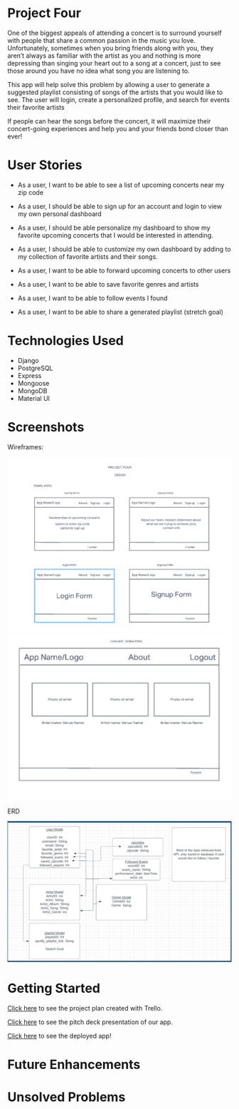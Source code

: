 # Project Four

One of the biggest appeals of attending a concert is to surround yourself with people that share a common passion in the music you love. Unfortunately, sometimes when you bring friends along with you, they aren’t always as familiar with the artist as you and nothing is more depressing than singing your heart out to a song at a concert, just to see those around you have no idea what song you are listening to.

This app will help solve this problem by allowing a user to generate a suggested playlist consisting of songs of the artists that you would like to see.  The user will login, create a personalized profile, and search for events their favorite artists

If people can hear the songs before the concert, it will maximize their concert-going experiences and help you and your friends bond closer than ever!


# User Stories

- As a user, I want to be able to see a list of upcoming concerts near my zip code

- As a user, I should be able to sign up for an account and login to view my own personal dashboard

- As a user, I should be able personalize my dashboard to show my favorite upcoming concerts that I would be interested in attending.

- As a user, I should be able to customize my own dashboard by adding to my collection of favorite artists and their songs.

- As a user, I want to be able to forward upcoming concerts to other users

- As a user, I want to be able to save favorite genres and artists

- As a user, I want to be able to follow events I found

- As a user, I want to be able to share a generated playlist (stretch goal)


# Technologies Used

- Django
- PostgreSQL
- Express
- Mongoose
- MongoDB
- Material UI

# Screenshots

Wireframes:

![Wireframes](main_app/static/images/wireframe_1.png)
![Wireframes](main_app/static/images/wireframe_2.png)

ERD

![ERD](main_app/static/images/ERD.png)

# Getting Started

[Click here](https://trello.com/b/4SiMH32F/project-four) to see the project plan created with Trello.

[Click here](https://docs.google.com/presentation/d/1l0LYeI3x5Z4VRB37Hj9bIBeS6e0BZEK2YH54k4G5yU8/edit#slide=id.g15fcddaa9c0_3_5) to see the pitch deck presentation of our app.

[Click here](#) to see the deployed app!

# Future Enhancements

# Unsolved Problems
